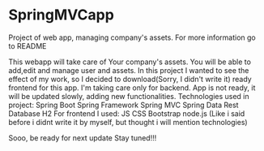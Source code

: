 # SpringMVCapp
Project of web app, managing company's assets. For more information go to README

This webapp will take care of Your company's assets. You will be able to add,edit and manage user and assets.
In this project I wanted to see the effect of my work, so I decided to download(Sorry, I didn't write it) ready frontend for
this app. I'm taking care only for backend. App is not ready, it will be updated slowly, adding new functionalities.
Technologies used in project:
Spring Boot
Spring Framework
Spring MVC
Spring Data
Rest
Database H2
For frontend I used:
JS
CSS
Bootstrap
node.js
(Like i said before i didnt write it by myself, but thought i will mention technologies)

Sooo, be ready for next update
Stay tuned!!!
